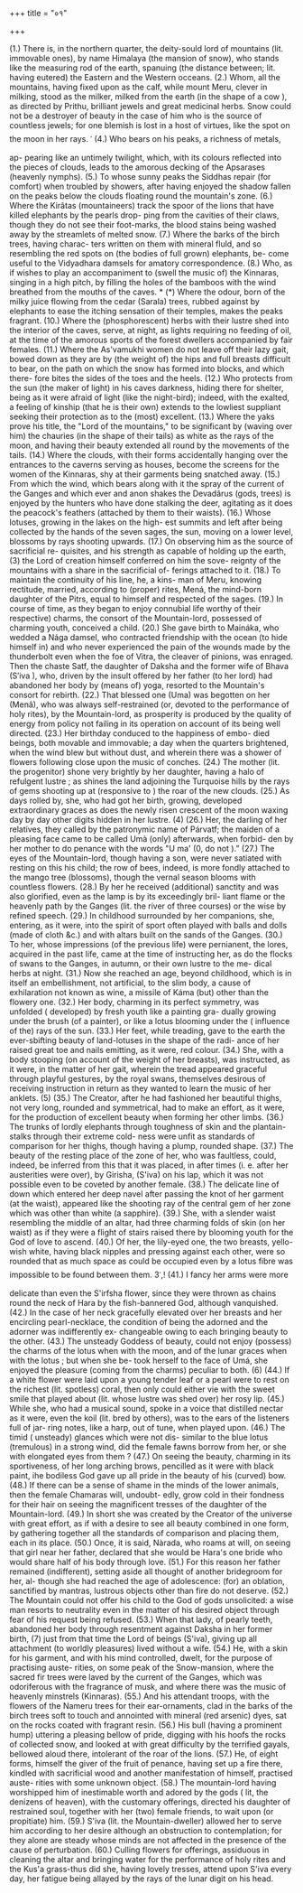 +++
title = "०१"

+++

(1.) There is, in the northern quarter, the deity-sould lord of mountains (lit. immovable ones), by name Himalaya (the mansion of snow), who stands like the measuring rod of the earth, spanuing (the distance between; lit. having eutered) the Eastern and the Western occeans. 
(2.) Whom, all the mountains, having fixed upon as the calf, while mount Meru, clever in milking, stood as the milker, milked from the earth (in the shape of a cow ), as directed by Prithu, brilliant jewels and great medicinal herbs. Snow could not be a destroyer of beauty in the case of him who is the source of countless jewels; for one blemish is lost in a host of virtues, like the spot on the moon in her rays. 
་ 
(4.) Who bears on his peaks, a richness of metals, ap- pearing like an untimely twilight, which, with its colours reflected into the pieces of clouds, leads to the amorous decking of the Apsarases (heavenly nymphs). 
(5.) To whose sunny peaks the Siddhas repair (for comfort) when troubled by showers, after having enjoyed the shadow fallen on the peaks below the clouds floating round the mountain's zone. 
(6.) Where the Kirâtas (mountaineers) track the spoor of the lions that have killed elephants by the pearls drop- ping from the cavities of their claws, though they do not see their foot-marks, the blood stains being washed away by the streamlets of melted snow. 
(7.) Where the barks of the birch trees, having charac- ters written on them with mineral fluld, and so resembling the red spots on (the bodies of full grown) elephants, be- come useful to the Vidyadhara damsels for amatory correspondence. 
(8.) Who, as if wishes to play an accompaniment to (swell the music of) the Kinnaras, singing in a high pitch, by filling the holes of the bamboos with the wind breathed from the mouths of the caves. 
* 
(*) 
Where the odour, born of the milky juice flowing from the cedar (Sarala) trees, rubbed against by elephants to ease the itching sensation of their temples, makes the peaks fragrant. 
(10.) Where the (phosphorescent) herbs with their lustre shed into the interior of the caves, serve, at night, as lights requiring no feeding of oil, at the time of the amorous sports of the forest dwellers accompanied by fair females. 
(11.) 
Where the As'vamukhi women do not leave off their lazy gait, bowed down as they are by (the weight of) the hips and full breasts difficult to bear, on the path on which the snow has formed into blocks, and which there- fore bites the sides of the toes and the heels. 
(12.) Who protects from the sun (the maker of light) in his caves darkness, hiding there for shelter, being as it were afraid of light (like the night-bird); indeed, with the exalted, a feeling of kinship (that he is their own) extends to the lowliest suppliant seeking their protection as to the 
(most) excellent. 
(13.) Where the yaks prove his title, the "Lord of the mountains," to be significant by (waving over him) the chauries (in the shape of their tails) as white as the rays of the moon, and having their beauty extended all round by the movements of the tails. 
(14.) Where the clouds, with their forms accidentally hanging over the entrances to the caverns serving as houses, become the screens for the women of the Kinnaras, shy at their garments being snatched away. 
(15.) From which the wind, which bears along with it the spray of the current of the Ganges and which ever and anon shakes the Devadârus (gods, trees) is enjoyed by the hunters who have done stalking the deer, agitating as it does the peacock's feathers (attached by them to their waists). 
(16.) Whose lotuses, growing in the lakes on the high- est summits and left after being collected by the hands of the seven sages, the sun, moving on a lower level, blossoms by rays shooting upwards. 
(17.) On observing him as the source of sacrificial re- quisites, and his strength as capable of holding up the earth, 
(3) 
the Lord of creation himself conferred on him the sove- reignty of the mountains with a share in the sacrificial of- ferings attached to it. 
(18.) To maintain the continuity of his line, he, a kins- man of Meru, knowing rectitude, married, according to (proper) rites, Mená, the mind-born daughter of the Pitrs, equal to himself and respected of the sages. 
(19.) In course of time, as they began to enjoy connubial life worthy of their respective) charms, the consort of the Mountain-lord, possessed of charming youth, conceived a 
child. 
(20.) 
She gave birth to Maináka, who wedded a Nága damsel, who contracted friendship with the ocean (to hide himself in) and who never experienced the pain of the wounds made by the thunderbolt even when the foe of Vitra, the cleaver of pinions, was enraged. 
Then the chaste Satf, the daughter of Daksha and the former wife of Bhava (S′iva ), who, driven by the insult offered by her father (to her lord) had abandoned her body by (means of) yoga, resorted to the Mountain's consort for rebirth. 
(22.) That blessed one (Uma) was begotten on her (Menâ), who was always self-restrained (or, devoted to the performance of holy rites), by the Mountain-lord, as prosperity is produced by the quality of energy from policy not failing in its operation on account of its being well directed. 
(23.) Her birthday conduced to the happiness of embo- died beings, both movable and immovable; a day when the quarters brightened, when the wind blew but without dust, and wherein there was a shower of flowers following close upon the music of conches. 
(24.) The mother (lit. the progenitor) shone very brightly by her daughter, having a halo of refulgent lustre ; as shines the land adjoining the Turquoise hills by the rays of gems shooting up at (responsive to ) the roar of the new clouds. 
(25.) As days rolled by, she, who had got her birth, growing, developed extraordinary graces as does the newly risen crescent of the moon waxing day by day other digits hidden in her lustre. 
(4) 
(26.) Her, the darling of her relatives, they called by the patronymic name of Párvatf; the maiden of a pleasing face came to be called Umà (only) afterwards, when forbid- den by her mother to do penance with the words "U ma' (0, do not ).” 
(27.) The eyes of the Mountain-lord, though having a son, were never satiated with resting on this his child; the row of bees, indeed, is more fondly attached to the mango tree (blossoms), though the vernal season blooms with countless flowers. 
(28.) By her he received (additional) sanctity and was also glorified, even as the lamp is by its exceedingly bril- liant flame or the heavenly path by the Ganges (lit. the river of three courses) or the wise by refined speech. 
(29.) In childhood surrounded by her companions, she, entering, as it were, into the spirit of sport often played with balls and dolls (made of cloth &c.) and with altars built on the sands of the Ganges. 
(30.) To her, whose impressions (of the previous life) were pernianent, the lores, acquired in the past life, came at the time of instructing her, as do the flocks of swans to the Ganges, in autumn, or their own lustre to the me- dical herbs at night. 
(31.) 
Now she reached an age, beyond childhood, which is in itself an embellishment, not artificial, to the slim body, a cause of exhilaration not known as wine, a missile of Káma (but) other than the flowery one. 
(32.) Her body, charming in its perfect symmetry, was unfolded ( developed) by fresh youth like a painting gra- dually growing under the brush (of a painter), or like a lotus blooming under the ( influence of the) rays of the sun. 
(33.) Her feet, while treading, gave to the earth the ever-sbifting beauty of land-lotuses in the shape of the radi- ance of her raised great toe and nails emitting, as it were, red colour. 
(34.) She, with a body stooping (on account of the weight of her breasts), was instructed, as it were, in the matter of her gait, wherein the tread appeared graceful through playful gestures, by the royal swans, themselves desirous of receiving instruction in return as they wanted to learn the music of her anklets. 
(5) 
(35.) The Creator, after he had fashioned her beautiful thighs, not very long, rounded and symmetrical, had to make an effort, as it were, for the production of excellent beauty when forming her other limbs. 
(36.) The trunks of lordly elephants through toughness of skin and the plantain-stalks through their extreme cold- ness were unfit as standards of comparison for her thighs, though having a plump, rounded shape. 
(37.) The beauty of the resting place of the zone of her, who was faultless, could, indeed, be inferred from this that it was placed, in after times (i. e. after her austerities were over), by Girisha, (S'iva) on his lap, which it was not possible even to be coveted by another female. 
(38.) The delicate line of down which entered her deep navel after passing the knot of her garment (at the waist), appeared like the shooting ray of the central gem of her zone which was other than white (a sapphire). 
(39.) She, with a slender waist resembling the middle of an altar, had three charming folds of skin (on her waist) as if they were a flight of stairs raised there by blooming youth for the God of love to ascend. 
(40.) Of her, the lily-eyed one, the two breasts, yello- wish white, having black nipples and pressing against each other, were so rounded that as much space as could be occupied even by a lotus fibre was impossible to be found between them. 
3་,! 
(41.) I fancy her arms were more delicate than even the S'irfsha flower, since they were thrown as chains round the neck of Hara by the fish-bannered God, although vanquished. 
(42.) In the case of her neck gracefully elevated over her breasts and her encircling pearl-necklace, the condition of being the adorned and the adorner was indifferently ex- changeable owing to each bringing beauty to the other. 
(43.) The unsteady Goddess of beauty, could not enjoy (possess) the charms of the lotus when with the moon, and of the lunar graces when with the lotus ; but when she be- took herself to the face of Umá, she enjoyed the pleasure (coming from the charms) peculiar to both. 
(6) 
(44.) If a white flower were laid upon a young tender leaf or a pearl were to rest on the richest (lit. spotless) coral, then only could either vie with the sweet smile that played about (lit. whose lustre was shed over) her rosy lip. 
(45.) While she, who had a musical sound, spoke in a voice that distilled nectar as it were, even the koil (lit. bred by others), was to the ears of the listeners full of jar- ring notes, like a harp, out of tune, when played upon. 
(46.) The timid ( unsteady) glances which were not dis- similar to the blue lotus (tremulous) in a strong wind, did the female fawns borrow from her, or she with elongated eyes from them ? 
(47.) On seeing the beauty, charming in its sportiveness, of her long arching brows, pencilled as it were with black paint, ihe bodiless God gave up all pride in the beauty of his (curved) bow. 
(48.) If there can be a sense of shame in the minds of the lower animals, then the female Chamaras will, undoubt- edly, grow cold in their fondness for their hair on seeing the magnificent tresses of the daughter of the Mountain-lord. 
(49.) In short she was created by the Creator of the universe with great effort, as if with a desire to see all beauty combined in one form, by gathering together all the standards of comparison and placing them, each in its place. 
(50.) Once, it is said, Nàrada, who roams at will, on seeing that girl near her father, declared that she would be Hara's one bride who would share half of his body through love. 
(51.) For this reason her father remained (indifferent), setting aside all thought of another bridegroom for her, al- though she had reached the age of adolescence: (for) an oblation, sanctified by mantras, lustrous objects other than fire do not deserve. 
(52.) 
The Mountain could not offer his child to the God of gods unsolicited: a wise man resorts to neutrality even in the matter of his desired object through fear of his request being refused. 
(53.) When that lady, of pearly teeth, abandoned her body through resentment against Daksha in her former birth, 
(7) 
just from that time the Lord of beings (S'iva), giving up all attachment (to worldly pleasures) lived without a wife. 
(54.) He, with a skin for his garment, and with his mind controlled, dwelt, for the purpose of practising auste- rities, on some peak of the Snow-mansion, where the sacred fir trees were laved by the current of the Ganges, which was odoriferous with the fragrance of musk, and where there was the music of heavenly minstrels (Kinnaras). 
(55.) And his attendant troops, with the flowers of the Nameru trees for their ear-ornaments, clad in the barks of the birch trees soft to touch and annointed with mineral (red arsenic) dyes, sat on the rocks coated with fragrant resin. 
(56.) His bull (having a prominent hump) uttering a pleasing bellow of pride, digging with his hoofs the rocks of collected snow, and looked at with great difficulty by the terrified gayals, bellowed aloud there, intolerant of the roar of the lions. 
(57.) He, of eight forms, himself the giver of the fruit of penance, having set up a fire there, kindled with sacrificial wood and another manifestation of himself, practised auste- rities with some unknown object. 
(58.) The mountain-lord having worshipped him of inestimable worth and adored by the gods ( lit, the denizens of heaven), with the customary offerings, directed his daughter of restrained soul, together with her (two) female friends, to wait upon (or propitiate) him. 
(59.) S'iva (lit. the Mountain-dweller) allowed her to serve him according to her desire although an obstruction to contemplation; for they alone are steady whose minds are not affected in the presence of the cause of perturbation. 
(60.) Culling flowers for offerings, assiduous in cleaning the altar and bringing water for the performance of holy rites and the Kus'a grass-thus did she, having lovely tresses, attend upon S'iva every day, her fatigue being allayed by the rays of the lunar digit on his head. 